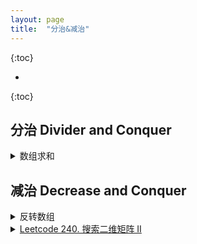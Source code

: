 ```yaml
---
layout: page
title:  "分治&减治"
---
```

<script type="text/x-mathjax-config">
MathJax.Hub.Config({
  tex2jax: {
    inlineMath: [['$','$'], ['\\(','\\)']],
    processEscapes: true
  }
});
</script>
<script src="https://cdnjs.cloudflare.com/ajax/libs/mathjax/2.7.0/MathJax.js?config=TeX-AMS-MML_HTMLorMML" type="text/javascript"></script>


{:toc}

* 
{:toc}



<style>
table {
  border-collapse: collapse;
  border: 1px solid black;
  margin: 0 auto;
} 

th,td {
  border: 1px solid black;
  text-align: center;
  padding: 20px;
}

table.a {
  table-layout: auto;
  width: 180px;  
}

table.b {
  table-layout: fixed;
  width: 600px;  
}

table.c {
  table-layout: auto;
  width: 100%;  
}

table.d {
  table-layout: fixed;
  width: 100%;  
}
</style>


## 分治 Divider and Conquer
<details>
  <summary>数组求和</summary>
  {% highlight C++ %}
  int sum(int A[], int lo, int hi) {
      if (lo == hi) { return A[lo]; }
      int mi = (lo + hi) >> 1;
      return sum(A, lo, mi) + sum(A, mi+1, hi);
  }
  {% endhighlight %}
  时间复杂度分析
  $$
  \begin{aligned}
  T(n) &= 2T(\frac{n}{2}) \\
  &= 2 \cdot 2 T(\frac{n}{4}) \\
  &= 2^{\log_{2}n} \cdot T(1) \\
  &= n
  \end{aligned}
  $$
</details>

## 减治 Decrease and Conquer
<details>
  <summary>反转数组</summary>
  {% highlight C++ %}
  void reverse(int *A, int lo, int hi)
  {
      if (lo < hi) {
          swap(A[lo], A[hi]);
          reverse(A, lo+1, hi-1);
      }
  }
  {% endhighlight %}
</details>

<details>
  <summary><a href="https://leetcode-cn.com/problems/search-a-2d-matrix-ii/">Leetcode 240. 搜索二维矩阵 II</a></summary>
  {% highlight C++ %}
  /*
  1   4   7
  2   5   8
  3   6   9
  find(5) = true
  */
  class Solution {
  public:
      bool searchMatrix(vector<vector<int>>& matrix, int target) {
          int nRow = (int)matrix.size();
          if (nRow == 0) { return false; }
          int nCol = (int)matrix[0].size();
          if (nCol == 0) { return false; }
          int row = nRow - 1, col = 0;
          while (row >= 0 && col < nCol) {
              if (matrix[row][col] == target) { return true; }
              else if (matrix[row][col] > target) { row--; }
              else { col++; }
          }
          return false;
      }
  };
  {% endhighlight %}
</details>
